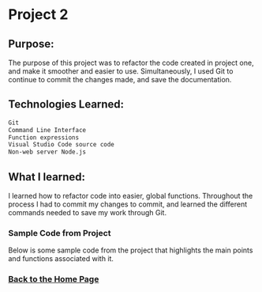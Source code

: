 # Project 2

## Purpose:
The purpose of this project was to refactor the code created in project one, and make it smoother and easier to use. Simultaneously, I used Git to continue to commit the changes made, and save the documentation. 

## Technologies Learned:
```markdown
Git
Command Line Interface 
Function expressions
Visual Studio Code source code
Non-web server Node.js
```
## What I learned:
I learned how to refactor code into easier, global functions. Throughout the process I had to commit my changes to commit, and learned the different commands needed to save my work through Git. 

### Sample Code from Project

Below is some sample code from the project that highlights the main points and functions associated with it. 


### [Back to the Home Page](http://uo-cit-bradyr57.github.io/bradyr57.github.io/)
